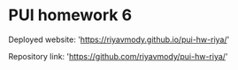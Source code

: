 # PUI homework 6

Deployed website: 'https://riyavmody.github.io/pui-hw-riya/'

Repository link: 'https://github.com/riyavmody/pui-hw-riya/'